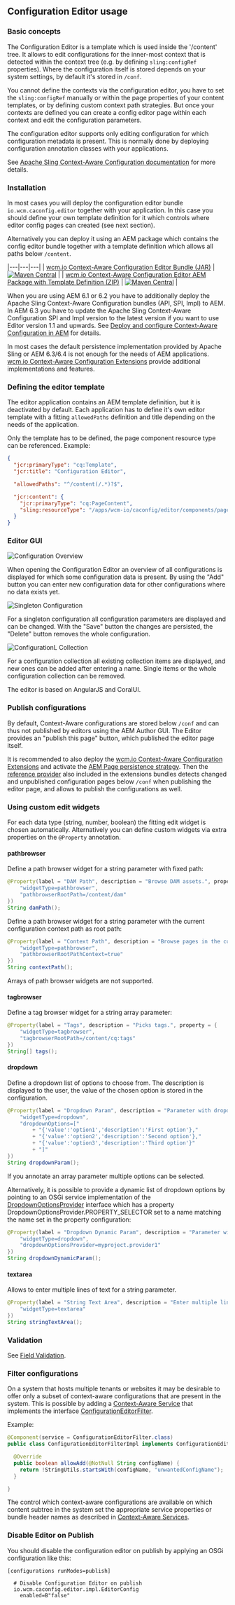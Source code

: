 ## Configuration Editor usage

### Basic concepts

The Configuration Editor is a template which is used inside the '/content' tree. It allows to edit configurations for the inner-most context that is detected within the context tree (e.g. by defining `sling:configRef` properties). Where the configuration itself is stored depends on your system settings, by default it's stored in `/conf`.

You cannot define the contexts via the configuration editor, you have to set the `sling:configRef` manually or within the page properties of your content templates, or by defining custom context path strategies. But once your contexts are defined you can create a config editor page within each context and edit the configuration parameters.

The configuration editor supports only editing configuration for which configuration metadata is present. This is normally done by deploying configuration annotation classes with your applications.

See [Apache Sling Context-Aware Configuration documentation][sling-caconfig] for more details.


### Installation

In most cases you will deploy the configuration editor bundle `io.wcm.caconfig.editor` together with your application. In this case you should define your own template definition for it which controls where editor config pages can created (see next section).

Alternatively you can deploy it using an AEM package which contains the config editor bundle together with a template definition which allows all paths below `/content`.

|---|---|---|
| [wcm.io Context-Aware Configuration Editor Bundle (JAR)](https://repo1.maven.org/maven2/io/wcm/io.wcm.caconfig.editor/) | [![Maven Central](https://img.shields.io/maven-central/v/io.wcm/io.wcm.caconfig.editor)](https://repo1.maven.org/maven2/io/wcm/io.wcm.caconfig.editor/) |
| [wcm.io Context-Aware Configuration Editor AEM Package with Template Definition (ZIP)](https://repo1.maven.org/maven2/io/wcm/io.wcm.caconfig.editor.package/) | [![Maven Central](https://img.shields.io/maven-central/v/io.wcm/io.wcm.caconfig.editor.package)](https://repo1.maven.org/maven2/io/wcm/io.wcm.caconfig.editor.package/) |


When you are using AEM 6.1 or 6.2 you have to additionally deploy the Apache Sling Context-Aware Configuration bundles (API, SPI, Impl) to AEM. In AEM 6.3 you have to update the Apache Sling Context-Aware Configuration SPI and Impl version to the latest version if you want to use Editor version 1.1 and upwards. See [Deploy and configure Context-Aware Configuration in AEM][deploy-configure-caconfig-in-aem] for details.

In most cases the default persistence implementation provided by Apache Sling or AEM 6.3/6.4 is not enough for the needs of AEM applications. [wcm.io Context-Aware Configuration Extensions][wcmio-caconfig-extensions] provide additional implementations and features.


### Defining the editor template

The editor application contains an AEM template definition, but it is deactivated by default. Each application
has to define it's own editor template with a fitting `allowedPaths` definition and title depending
on the needs of the application.

Only the template has to be defined, the page component resource type can be referenced. Example:

```json
{
  "jcr:primaryType": "cq:Template",
  "jcr:title": "Configuration Editor",

  "allowedPaths": "^/content(/.*)?$",

  "jcr:content": {
    "jcr:primaryType": "cq:PageContent",
    "sling:resourceType": "/apps/wcm-io/caconfig/editor/components/page/editor"
  }
}
```


### Editor GUI

![Configuration Overview](images/configuration-overview.png)

When opening the Configuration Editor an overview of all configurations is displayed for which some configuration data is present. By using the "Add" button you can enter new configuration data for other configurations where no data exists yet.

![Singleton Configuration](images/configuration-editor-singleton.png)

For a singleton configuration all configuration parameters are displayed and can be changed. With the "Save" button the changes are persisted, the "Delete" button removes the whole configuration.

![ConfigurationL Collection](images/configuration-editor-list.png)

For a configuration collection all existing collection items are displayed, and new ones can be added after entering a name. Single items or the whole configuration collection can be removed.


The editor is based on AngularJS and CoralUI.


### Publish configurations

By default, Context-Aware configurations are stored below `/conf` and can thus not published by editors using the AEM Author GUI. The Editor provides an "publish this page" button, which published the editor page itself.

It is recommended to also deploy the [wcm.io Context-Aware Configuration Extensions][wcmio-caconfig-extensions] and activate the [AEM Page persistence strategy][wcmio-caconfig-extensions-persistence-strategies]. Then the [reference provider][wcmio-caconfig-extensions-reference-provider] also included in the extensions bundles detects changed and unpublished configuration pages below `/conf` when publishing the editor page, and allows to publish the configurations as well.


### Using custom edit widgets

For each data type (string, number, boolean) the fitting edit widget is chosen automatically. Alternatively you can define custom widgets via extra properties on the `@Property` annotation. 


#### pathbrowser

Define a path browser widget for a string parameter with fixed path:

```java
@Property(label = "DAM Path", description = "Browse DAM assets.", property = {
    "widgetType=pathbrowser",
    "pathbrowserRootPath=/content/dam"
})
String damPath();
```

Define a path browser widget for a string parameter with the current configuration context path as root path:

```java
@Property(label = "Context Path", description = "Browse pages in the current site.", property = {
    "widgetType=pathbrowser",
    "pathbrowserRootPathContext=true"
})
String contextPath();
```

Arrays of path browser widgets are not supported.


#### tagbrowser

Define a tag browser widget for a string array parameter:

```java
@Property(label = "Tags", description = "Picks tags.", property = {
    "widgetType=tagbrowser",
    "tagbrowserRootPath=/content/cq:tags"
})
String[] tags();
```


#### dropdown

Define a dropdown list of options to choose from. The description is displayed to the user, the value of the chosen option is stored in the configuration.

```java
@Property(label = "Dropdown Param", description = "Parameter with dropdown list.", property = {
    "widgetType=dropdown",
    "dropdownOptions=["
        + "{'value':'option1','description':'First option'},"
        + "{'value':'option2','description':'Second option'},"
        + "{'value':'option3','description':'Third option'}"
        + "]"
})
String dropdownParam();
```

If you annotate an array parameter multiple options can be selected.

Alternatively, it is possible to provide a dynamic list of dropdown options by pointing to an OSGi service implementation of the [DropdownOptionsProvider][caconfig-dropdown-options-provider] interface which has a property DropdownOptionsProvider.PROPERTY_SELECTOR set to a name matching the name set in the property configuration:

```java
@Property(label = "Dropdown Dynamic Param", description = "Parameter with dynamic dropdown list.", property = {
    "widgetType=dropdown",
    "dropdownOptionsProvider=myproject.provider1"
})
String dropdownDynamicParam();
```

#### textarea

Allows to enter multiple lines of text for a string parameter.

```java
@Property(label = "String Text Area", description = "Enter multiple lines of text.", property = {
    "widgetType=textarea"
})
String stringTextArea();
```



### Validation

See [Field Validation][validation].


### Filter configurations

On a system that hosts multiple tenants or websites it may be desirable to offer only a subset of context-aware configurations that are present in the system. This is possible by adding a [Context-Aware Service][wcmio-caservice] that implements the interface [ConfigurationEditorFilter][configurationeditorfilter-interface].

Example:

```java
@Component(service = ConfigurationEditorFilter.class)
public class ConfigurationEditorFilterImpl implements ConfigurationEditorFilter {

  @Override
  public boolean allowAdd(@NotNull String configName) {
    return !StringUtils.startsWith(configName, "unwantedConfigName");
  }

}
```

The control which context-aware configurations are available on which content subtree in the system set the appropriate service properties or bundle header names as described in [Context-Aware Services][wcmio-caservice].


### Disable Editor on Publish

You should disable the configuration editor on publish by applying an OSGi configuration like this:

```
[configurations runModes=publish]

  # Disable Configuration Editor on publish
  io.wcm.caconfig.editor.impl.EditorConfig
    enabled=B"false"
```


[validation]: validation.html
[sling-caconfig]: https://sling.apache.org/documentation/bundles/context-aware-configuration/context-aware-configuration.html
[deploy-configure-caconfig-in-aem]: https://wcm.io/caconfig/deploy-configure-caconfig-in-aem.html
[wcmio-caconfig-extensions]: https://wcm.io/caconfig/extensions/
[wcmio-caconfig-extensions-persistence-strategies]: https://wcm.io/caconfig/extensions/persistence-strategies.html
[wcmio-caconfig-extensions-reference-provider]: https://wcm.io/caconfig/extensions/reference-provider.html
[wcmio-caservice]: https://wcm.io/sling/commons/context-aware-services.html
[configurationeditorfilter-interface]: bundle/apidocs/io/wcm/caconfig/editor/ConfigurationEditorFilter.html
[caconfig-dropdown-options-provider]: bundle/apidocs/io/wcm/caconfig/editor/DropdownOptionsProvider.html
